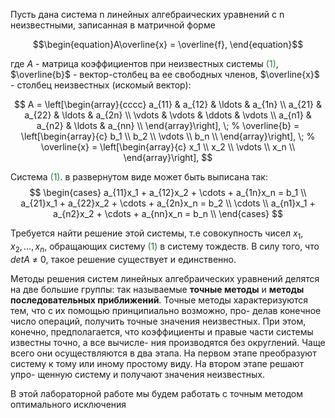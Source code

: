 Пусть дана система n линейных алгебраических уравнений с n неизвестными, записанная в матричной форме
      
$$\begin{equation}A\overline{x} = \overline{f}, \end{equation}$$

где $A$ - матрица коэффициентов при неизвестных системы <span style="color:#25793B">(1)</span>, $\overline{b}$ - вектор-столбец ва ее свободных членов, $\overline{x}$ - столбец неизвестных (искомый вектор):

$$
    A = 
    \left[\begin{array}{cccc}
        a_{11} & a_{12} & \ldots & a_{1n}  \\
        a_{21} & a_{22} & \ldots & a_{2n}  \\
        \vdots & \vdots & \ddots & \vdots  \\
        a_{n1} & a_{n2} & \ldots & a_{nn}  \\
    \end{array}\right], \;
    %
    \overline{b} =
    \left[\begin{array}{c}
        b_1  \\
        b_2  \\
        \vdots  \\
        b_n  \\
    \end{array}\right], \;
    %
    \overline{x} =
    \left[\begin{array}{c}
        x_1  \\
        x_2  \\
        \vdots  \\
        x_n  \\
    \end{array}\right],
$$

Система <span style="color:#25793B">(1)</span>. в развернутом виде может быть выписана так:
$$
    \begin{cases}
        a_{11}x_1 + a_{12}x_2 + \cdots + a_{1n}x_n = b_1  \\
        a_{21}x_1 + a_{22}x_2 + \cdots + a_{2n}x_n = b_2  \\
        \cdots  \\
        a_{n1}x_1 + a_{n2}x_2 + \cdots + a_{nn}x_n = b_n  \\
    \end{cases}
$$

Требуется найти решение этой системы, т.е совокупность чисел $x_1, x_2, \ldots , x_n,$ обращающих систему <span style="color:#25793B">(1)</span> в систему тождеств. В силу того, что $det A$ &ne; $0$, такое решение существует и единственно.

Методы решения систем линейных алгебраических уравнений делятся на две большие
группы: так называемые **точные методы** и **методы последовательных приближений**.
Точные методы характеризуются тем, что с их помощью принципиально возможно, про-
делав конечное число операций, получить точные значения неизвестных. При этом, конечно,
предполагается, что коэффициенты и правые части системы известны точно, а все вычисле-
ния производятся без округлений. Чаще всего они осуществляются в два этапа. На первом
этапе преобразуют систему к тому или иному простому виду. На втором этапе решают упро-
щенную систему и получают значения неизвестных.

В этой лабораторной работе мы будем работать с точным методом оптимального исключения